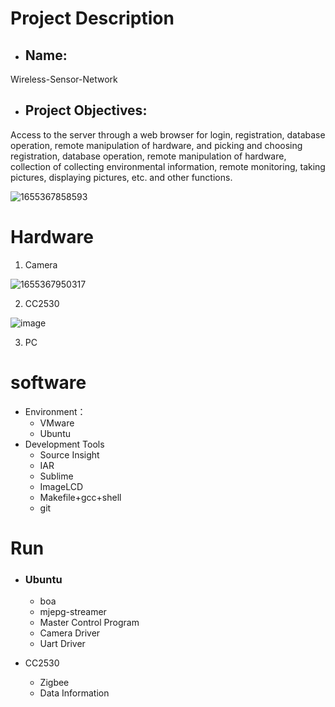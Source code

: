# Project Description

- ## Name:

Wireless-Sensor-Network

- ## Project Objectives:

Access to the server through a web browser for login, registration, database operation, remote manipulation of hardware, and picking and choosing registration, database operation, remote manipulation of hardware, collection of collecting environmental information, remote monitoring, taking pictures, displaying pictures, etc. and other functions.

![1655367858593](https://user-images.githubusercontent.com/91601547/174029372-2d72589e-5d0a-477b-95a3-20aada970f00.png)



# Hardware

1. Camera

  ![1655367950317](https://user-images.githubusercontent.com/91601547/174029410-9e4d9ace-60da-4c24-9b02-ef2daf1443df.png)
  
2. CC2530

  ![image](https://user-images.githubusercontent.com/91601547/174029764-4afbcb93-ec38-4767-96e4-e055706be7fc.png)
  
3. PC



# software

- Environment：
  - VMware
  - Ubuntu
- Development Tools
  - Source Insight
  - IAR
  - Sublime
  - ImageLCD
  - Makefile+gcc+shell
  - git



# Run

- ### Ubuntu

  - boa
  - mjepg-streamer
  - Master Control Program
  - Camera Driver
  - Uart Driver

- CC2530

  - Zigbee
  - Data Information
